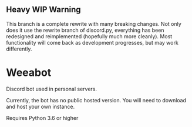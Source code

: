 ## Heavy WIP Warning
 This branch is a complete rewrite with many breaking changes. Not only does it use the rewrite branch of discord.py, everything has been redesigned and reimplemented (hopefully much more cleanly). Most functionality will come back as development progresses, but may work differently.
 
 # Weeabot
 Discord bot used in personal servers.
 
 Currently, the bot has no public hosted version. You will need to download and host your own instance.
 
 Requires Python 3.6 or higher
